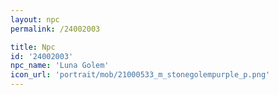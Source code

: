 ```yaml
---
layout: npc
permalink: /24002003

title: Npc
id: '24002003'
npc_name: 'Luna Golem'
icon_url: 'portrait/mob/21000533_m_stonegolempurple_p.png'
---
```

